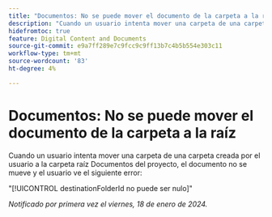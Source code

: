 ```yaml
---
title: "Documentos: No se puede mover el documento de la carpeta a la raíz"
description: "Cuando un usuario intenta mover una carpeta de una carpeta creada por el usuario a la carpeta raíz Documentos del proyecto, el documento no se mueve y el usuario ve un error."
hidefromtoc: true
feature: Digital Content and Documents
source-git-commit: e9a7ff289e7c9fcc9c9ff13b7c4b5b554e303c11
workflow-type: tm+mt
source-wordcount: '83'
ht-degree: 4%

---
```



# Documentos: No se puede mover el documento de la carpeta a la raíz

Cuando un usuario intenta mover una carpeta de una carpeta creada por el usuario a la carpeta raíz Documentos del proyecto, el documento no se mueve y el usuario ve el siguiente error:

&quot;[!UICONTROL destinationFolderId no puede ser nulo]&quot;

_Notificado por primera vez el viernes, 18 de enero de 2024._
